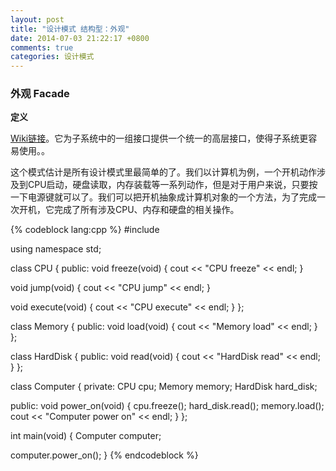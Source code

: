 ```yaml
---
layout: post
title: "设计模式 结构型：外观"
date: 2014-07-03 21:22:17 +0800
comments: true
categories: 设计模式
---
```

### 外观 Facade
**定义**

[Wiki链接](http://zh.wikipedia.org/zh-cn/%E5%A4%96%E8%A7%80%E6%A8%A1%E5%BC%8F)。它为子系统中的一组接口提供一个统一的高层接口，使得子系统更容易使用。。

这个模式估计是所有设计模式里最简单的了。我们以计算机为例，一个开机动作涉及到CPU启动，硬盘读取，内存装载等一系列动作，但是对于用户来说，只要按一下电源键就可以了。我们可以把开机抽象成计算机对象的一个方法，为了完成一次开机，它完成了所有涉及CPU、内存和硬盘的相关操作。

{% codeblock lang:cpp %}
#include <iostream>

using namespace std;

class CPU {
public:
  void freeze(void) {
    cout << "CPU freeze" << endl;
  }

  void jump(void) {
    cout << "CPU jump" << endl;
  }

  void execute(void) {
    cout << "CPU execute" << endl;
  }
};

class Memory {
public:
  void load(void) {
    cout << "Memory load" << endl;
  }
};

class HardDisk {
public:
  void read(void) {
    cout << "HardDisk read" << endl;
  }
};

class Computer {
private:
  CPU cpu;
  Memory memory;
  HardDisk hard_disk;

public:
  void power_on(void) {
    cpu.freeze();
    hard_disk.read();
    memory.load();
    cout << "Computer power on" << endl;
  }
};

int main(void) {
  Computer computer;

  computer.power_on();
}
{% endcodeblock %}